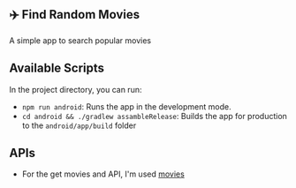 ## ✈️ Find Random Movies

A simple app to search popular movies

## Available Scripts

In the project directory, you can run:

- `npm run android`: Runs the app in the development mode.
- `cd android && ./gradlew assambleRelease`: Builds the app for production to the `android/app/build` folder

## APIs

- For the get movies and API, I'm used [movies](https://api.themoviedb.org/3)
